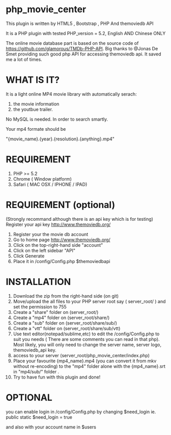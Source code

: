 php_movie_center
================

This plugin is written by HTML5 , Bootstrap , PHP And themoviedb API

It is a PHP plugin with tested PHP_version = 5.2, English AND Chinese ONLY

The online movie database part is based on the source code of https://github.com/glamorous/TMDb-PHP-API. Big thanks to @Jonas De Smet providing such good php API for accessing themoviedb api. It saved me a lot of times.

WHAT IS IT?
================
It is a light online MP4 movie library with automatically serach:

1. the movie information
2. the youtbue trailer.

No MySQL is needed.
In order to search smartly.

Your mp4 formate should be 

"{movie_name}.{year}.{resolution}.{anything}.mp4"

REQUIREMENT 
================
1. PHP >= 5.2
2. Chrome ( Window platform)
3. Safari ( MAC OSX / IPHONE / IPAD)


REQUIREMENT (optional)
================

(Strongly recommand although there is an api key which is for testing) 
Register your api key http://www.themoviedb.org/

1. Register your the movie db account
2. Go to home page http://www.themoviedb.org/
3. Click on the top-right-hand side "account"
4. Click on the left sidebar "API"
5. Click Generate 
6. Place it in /config/Config.php  $themoviedbapi


INSTALLATION
================
1. Download the zip from the right-hand side (on git)
2. Move/upload the all files to your PHP server root say ( server_root/ ) and set the permission to 755
3. Create a "share" folder on (server_root/)
4. Create a "mp4" folder on (server_root/share/)
5. Create a "sub" folder on (server_root/share/sub/)
6. Create a "vtt" folder on (server_root/share/sub/vtt)
7. Use text editor(notepad/sublime,etc) to edit the /config/Config.php to suit you needs ( There are some comments you can read in that php). Most likely, you will only need to change the server name, server logo, themoviedb_api key.
8. access to your server (server_root/php_movie_center/index.php)
9. Place your favourite {mp4_name}.mp4 (you can convert it from mkv without re-encoding) to the "mp4" folder alone with the {mp4_name}.srt in "mp4/sub/" folder .
10. Try to have fun with this plugin and done!


OPTIONAL
================
you can enable login in /config/Config.php by changing $need_login
ie.
public static $need_login = true

and also with your account name in $users



